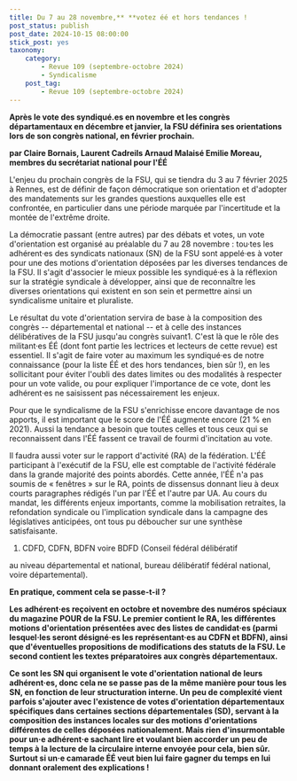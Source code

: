 ```yaml
---
title: Du 7 au 28 novembre,** **votez éé et hors tendances !
post_status: publish
post_date: 2024-10-15 08:00:00
stick_post: yes
taxonomy:
    category:
        - Revue 109 (septembre-octobre 2024)
        - Syndicalisme
    post_tag:
        - Revue 109 (septembre-octobre 2024)
---
```



**Après le vote des syndiqué.es en novembre** **et les congrès départamentaux en décembre et janvier, la FSU définira ses orientations** **lors de son congrès national, en février prochain.**

**par Claire Bornais, Laurent Cadreils Arnaud Malaisé Emilie Moreau, membres du secrétariat national pour l'ÉÉ**

L'enjeu du prochain congrès de la FSU, qui se tiendra du 3 au 7 février 2025 à Rennes, est de définir de façon démocratique son orientation et d'adopter des mandatements sur les grandes questions auxquelles elle est confrontée, en particulier dans une période marquée par l'incertitude et la montée de l'extrême droite.

La démocratie passant (entre autres) par des débats et votes, un vote d'orientation est organisé au préalable du 7 au 28 novembre : tou·tes les adhérent·es des syndicats nationaux (SN) de la FSU sont appelé·es à voter pour une des motions d'orientation déposées par les diverses tendances de la FSU. Il s'agit d'associer le mieux possible les syndiqué·es à la réflexion sur la stratégie syndicale à développer, ainsi que de reconnaître les diverses orientations qui existent en son sein et permettre ainsi un syndicalisme unitaire et pluraliste.

Le résultat du vote d'orientation servira de base à la composition des congrès -- départemental et national -- et à celle des instances délibératives de la FSU jusqu'au congrès suivant1. C'est là que le rôle des militant·es ÉÉ (dont font partie les lectrices et lecteurs de cette revue) est essentiel. Il s'agit de faire voter au maximum les syndiqué·es de notre connaissance (pour la liste ÉÉ et des hors tendances, bien sûr !), en les sollicitant pour éviter l'oubli des dates limites ou des modalités à respecter pour un vote valide, ou pour expliquer l'importance de ce vote, dont les adhérent·es ne saisissent pas nécessairement les enjeux.

Pour que le syndicalisme de la FSU s'enrichisse encore davantage de nos apports, il est important que le score de l'ÉÉ augmente encore (21 % en 2021). Aussi la tendance a besoin que toutes celles et tous ceux qui se reconnaissent dans l'ÉÉ fassent ce travail de fourmi d'incitation au vote.

Il faudra aussi voter sur le rapport d'activité (RA) de la fédération. L'ÉÉ participant à l'exécutif de la FSU, elle est comptable de l'activité fédérale dans la grande majorité des points abordés. Cette année, l'ÉÉ n'a pas soumis de « fenêtres » sur le RA, points de dissensus donnant lieu à deux courts paragraphes rédigés l'un par l'ÉÉ et l'autre par UA. Au cours du mandat, les différents enjeux importants, comme la mobilisation retraites, la refondation syndicale ou l'implication syndicale dans la campagne des législatives anticipées, ont tous pu déboucher sur une synthèse satisfaisante.

1. CDFD, CDFN, BDFN voire BDFD (Conseil fédéral délibératif

au niveau départemental et national, bureau délibératif fédéral national, voire départemental).

**En pratique, comment cela se passe-t-il ?**

**Les adhérent·es reçoivent en octobre et novembre des numéros spéciaux du magazine POUR de la FSU. Le premier contient le RA, les différentes motions d'orientation présentées avec des listes de candidat·es (parmi lesquel·les seront désigné·es les représentant·es au CDFN et BDFN), ainsi que d'éventuelles propositions de modifications des statuts de la FSU. Le second contient les textes préparatoires aux congrès départementaux.**

**Ce sont les SN qui organisent le vote d'orientation national de leurs adhérent·es, donc cela ne se passe pas de la même manière pour tous les SN, en fonction de leur structuration interne. Un peu de complexité vient parfois s'ajouter avec l'existence de votes d'orientation départementaux spécifiques dans certaines sections départementales (SD), servant à la composition des instances locales sur des motions d'orientations différentes de celles déposées nationalement. Mais rien d'insurmontable pour un·e adhérent·e sachant lire et voulant bien accorder un peu de temps à la lecture de la circulaire interne envoyée pour cela, bien sûr. Surtout si un·e camarade ÉÉ veut bien lui faire gagner du temps en lui donnant oralement des explications !**


